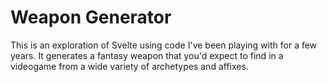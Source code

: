 # Weapon Generator
This is an exploration of Svelte using code I've been playing with for a few years. It generates a fantasy weapon that you'd expect to find in a videogame from a wide variety of archetypes and affixes.
